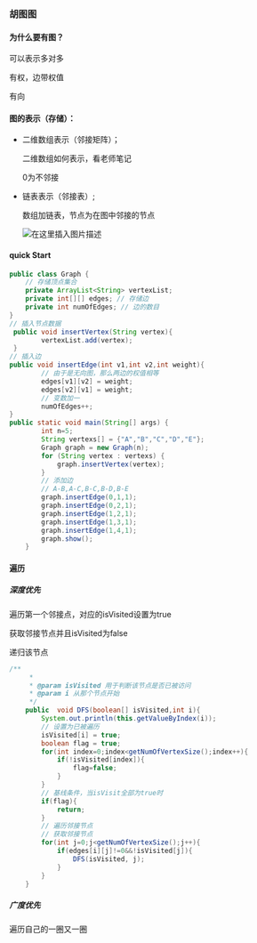 ### 胡图图

#### 为什么要有图？

可以表示多对多

有权，边带权值

有向

#### 图的表示（存储）：

- 二维数组表示（邻接矩阵）；

  二维数组如何表示，看老师笔记

  0为不邻接

- 链表表示（邻接表）;

  数组加链表，节点为在图中邻接的节点

  ![在这里插入图片描述](https://img-blog.csdnimg.cn/20210429200129183.png?x-oss-process=image/watermark,type_ZmFuZ3poZW5naGVpdGk,shadow_10,text_aHR0cHM6Ly9ibG9nLmNzZG4ubmV0L3dlaXhpbl80NDc3MTU4Mg==,size_16,color_FFFFFF,t_70)

  

#### quick Start

```java
public class Graph {
    // 存储顶点集合
    private ArrayList<String> vertexList;
    private int[][] edges; // 存储边
    private int numOfEdges; // 边的数目
}
// 插入节点数据
 public void insertVertex(String vertex){
        vertexList.add(vertex);
 }
// 插入边
public void insertEdge(int v1,int v2,int weight){
        // 由于是无向图，那么两边的权值相等
        edges[v1][v2] = weight;
        edges[v2][v1] = weight;
        // 变数加一
        numOfEdges++;
}
public static void main(String[] args) {
        int n=5;
        String vertexs[] = {"A","B","C","D","E"};
        Graph graph = new Graph(n);
        for (String vertex : vertexs) {
            graph.insertVertex(vertex);
        }
        // 添加边
        // A-B,A-C,B-C,B-D,B-E
        graph.insertEdge(0,1,1);
        graph.insertEdge(0,2,1);
        graph.insertEdge(1,2,1);
        graph.insertEdge(1,3,1);
        graph.insertEdge(1,4,1);
        graph.show();
    }
```

#### 遍历

##### 深度优先

遍历第一个邻接点，对应的isVisited设置为true

获取邻接节点并且isVisited为false

递归该节点

```java
/**
     *
     * @param isVisited 用于判断该节点是否已被访问
     * @param i 从那个节点开始
     */
    public  void DFS(boolean[] isVisited,int i){
        System.out.println(this.getValueByIndex(i));
        // 设置为已被遍历
        isVisited[i] = true;
        boolean flag = true;
        for(int index=0;index<getNumOfVertexSize();index++){
            if(!isVisited[index]){
                flag=false;
            }
        }
        // 基线条件，当isVisit全部为true时
        if(flag){
            return;
        }
        // 遍历邻接节点
        // 获取邻接节点
        for(int j=0;j<getNumOfVertexSize();j++){
            if(edges[i][j]!=0&&!isVisited[j]){
                DFS(isVisited, j);
            }
        }
    }
```



##### 广度优先

遍历自己的一圈又一圈